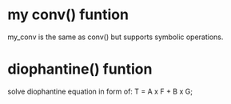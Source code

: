 # my conv() funtion 
my_conv is the same as conv() but supports symbolic operations.

# diophantine() funtion
solve diophantine equation in form of: T = A x F + B x G;
